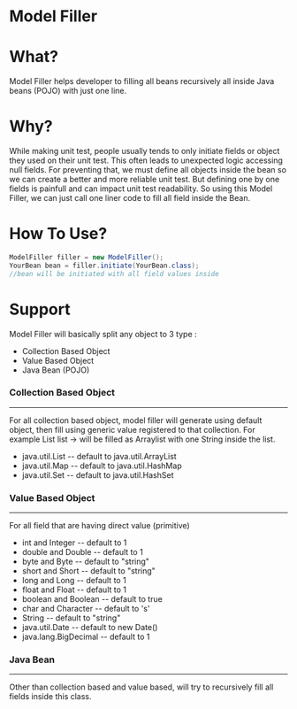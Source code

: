 # Model Filler


What?
=====

Model Filler helps developer to filling all beans recursively all inside Java beans (POJO) with just one line.

Why?
=====

While making unit test, people usually tends to only initiate fields or object they used on their unit test. This often leads to unexpected logic accessing null fields. For preventing that, we must define all objects inside the bean so we can create a better and more reliable unit test. But defining one by one fields is painfull and can impact unit test readability. So using this Model Filler, we can just call one liner code to fill all field inside the Bean.


How To Use?
=====

```Java
ModelFiller filler = new ModelFiller();
YourBean bean = filler.initiate(YourBean.class);
//bean will be initiated with all field values inside
```

Support
=====
Model Filler will basically split any object to 3 type :
- Collection Based Object
- Value Based Object
- Java Bean (POJO)

### Collection Based Object
----
For all collection based object, model filler will generate using default object, then fill using generic value registered to that collection. For example List<String> list -> will be filled as Arraylist with one String inside the list.
- java.util.List -- default to java.util.ArrayList
- java.util.Map -- default to java.util.HashMap
- java.util.Set -- default to java.util.HashSet

### Value Based Object
----
For all field that are having direct value (primitive)
- int and Integer -- default to 1
- double and Double -- default to 1
- byte and Byte -- default to "string"
- short and Short -- default to "string"
- long and Long -- default to 1
- float and Float -- default to 1
- boolean and Boolean -- default to true
- char and Character -- default to 's'
- String -- default to "string"
- java.util.Date  -- default to new Date()
- java.lang.BigDecimal -- default to 1

### Java Bean
----
Other than collection based and value based, will try to recursively fill all fields inside this class.
